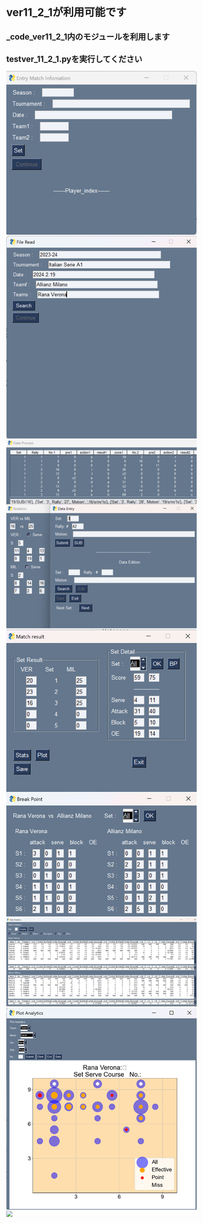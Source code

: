 # ver11_2_1が利用可能です
## _code_ver11_2_1内のモジュールを利用します
## testver_11_2_1.pyを実行してください

![image1](_code_ver11_2_1\Images\image1.png)
![](_code_ver11_2_1\Images\image2.png)
![](_code_ver11_2_1\Images\image3.png)
![](_code_ver11_2_1\Images\image4.png)
![](_code_ver11_2_1\Images\image5.png)
![](_code_ver11_2_1\Images\image6.png)
![](_code_ver11_2_1\Images\image7.png)
![](_code_ver11_2_1\Images\image8.png)

